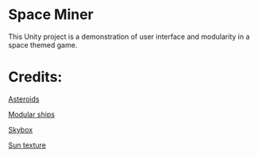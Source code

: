 # Space Miner

This Unity project is a demonstration of user interface and modularity in a space themed game.

# Credits:

[Asteroids](https://assetstore.unity.com/packages/3d/props/asteroid-pack-by-pixel-make-83951)

[Modular ships](https://assetstore.unity.com/packages/3d/vehicles/space/star-sparrow-modular-spaceship-73167)

[Skybox](http://alexcpeterson.com/spacescape/)

[Sun texture](http://www.textures4photoshop.com/tex/clouds-and-sky/sun-texture-seamless.aspx) 
